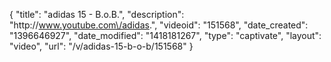 {
    "title": "adidas 15 - B.o.B.",
    "description": "http:\/\/www.youtube.com\/adidas.",
    "videoid": "151568",
    "date_created": "1396646927",
    "date_modified": "1418181267",
    "type": "captivate",
    "layout": "video",
    "url": "\/v\/adidas-15-b-o-b\/151568"
}